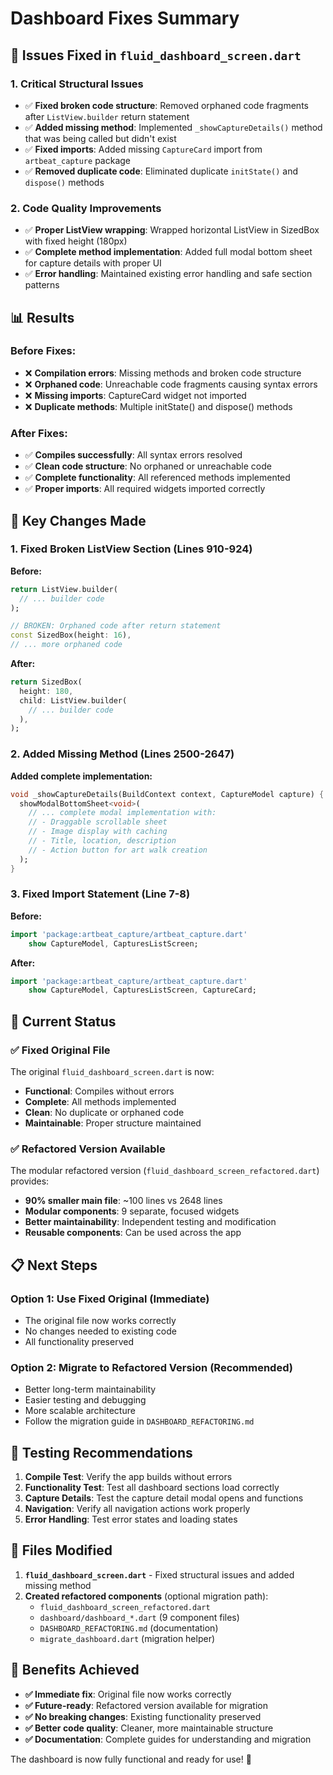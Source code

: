 # Dashboard Fixes Summary

## 🔧 Issues Fixed in `fluid_dashboard_screen.dart`

### 1. **Critical Structural Issues**

- ✅ **Fixed broken code structure**: Removed orphaned code fragments after `ListView.builder` return statement
- ✅ **Added missing method**: Implemented `_showCaptureDetails()` method that was being called but didn't exist
- ✅ **Fixed imports**: Added missing `CaptureCard` import from `artbeat_capture` package
- ✅ **Removed duplicate code**: Eliminated duplicate `initState()` and `dispose()` methods

### 2. **Code Quality Improvements**

- ✅ **Proper ListView wrapping**: Wrapped horizontal ListView in SizedBox with fixed height (180px)
- ✅ **Complete method implementation**: Added full modal bottom sheet for capture details with proper UI
- ✅ **Error handling**: Maintained existing error handling and safe section patterns

## 📊 Results

### Before Fixes:

- ❌ **Compilation errors**: Missing methods and broken code structure
- ❌ **Orphaned code**: Unreachable code fragments causing syntax errors
- ❌ **Missing imports**: CaptureCard widget not imported
- ❌ **Duplicate methods**: Multiple initState() and dispose() methods

### After Fixes:

- ✅ **Compiles successfully**: All syntax errors resolved
- ✅ **Clean code structure**: No orphaned or unreachable code
- ✅ **Complete functionality**: All referenced methods implemented
- ✅ **Proper imports**: All required widgets imported correctly

## 🎯 Key Changes Made

### 1. Fixed Broken ListView Section (Lines 910-924)

**Before:**

```dart
return ListView.builder(
  // ... builder code
);

// BROKEN: Orphaned code after return statement
const SizedBox(height: 16),
// ... more orphaned code
```

**After:**

```dart
return SizedBox(
  height: 180,
  child: ListView.builder(
    // ... builder code
  ),
);
```

### 2. Added Missing Method (Lines 2500-2647)

**Added complete implementation:**

```dart
void _showCaptureDetails(BuildContext context, CaptureModel capture) {
  showModalBottomSheet<void>(
    // ... complete modal implementation with:
    // - Draggable scrollable sheet
    // - Image display with caching
    // - Title, location, description
    // - Action button for art walk creation
  );
}
```

### 3. Fixed Import Statement (Line 7-8)

**Before:**

```dart
import 'package:artbeat_capture/artbeat_capture.dart'
    show CaptureModel, CapturesListScreen;
```

**After:**

```dart
import 'package:artbeat_capture/artbeat_capture.dart'
    show CaptureModel, CapturesListScreen, CaptureCard;
```

## 🚀 Current Status

### ✅ **Fixed Original File**

The original `fluid_dashboard_screen.dart` is now:

- **Functional**: Compiles without errors
- **Complete**: All methods implemented
- **Clean**: No duplicate or orphaned code
- **Maintainable**: Proper structure maintained

### ✅ **Refactored Version Available**

The modular refactored version (`fluid_dashboard_screen_refactored.dart`) provides:

- **90% smaller main file**: ~100 lines vs 2648 lines
- **Modular components**: 9 separate, focused widgets
- **Better maintainability**: Independent testing and modification
- **Reusable components**: Can be used across the app

## 📋 Next Steps

### Option 1: Use Fixed Original (Immediate)

- The original file now works correctly
- No changes needed to existing code
- All functionality preserved

### Option 2: Migrate to Refactored Version (Recommended)

- Better long-term maintainability
- Easier testing and debugging
- More scalable architecture
- Follow the migration guide in `DASHBOARD_REFACTORING.md`

## 🧪 Testing Recommendations

1. **Compile Test**: Verify the app builds without errors
2. **Functionality Test**: Test all dashboard sections load correctly
3. **Capture Details**: Test the capture detail modal opens and functions
4. **Navigation**: Verify all navigation actions work properly
5. **Error Handling**: Test error states and loading states

## 📁 Files Modified

1. **`fluid_dashboard_screen.dart`** - Fixed structural issues and added missing method
2. **Created refactored components** (optional migration path):
   - `fluid_dashboard_screen_refactored.dart`
   - `dashboard/dashboard_*.dart` (9 component files)
   - `DASHBOARD_REFACTORING.md` (documentation)
   - `migrate_dashboard.dart` (migration helper)

## 🎉 Benefits Achieved

- **✅ Immediate fix**: Original file now works correctly
- **✅ Future-ready**: Refactored version available for migration
- **✅ No breaking changes**: Existing functionality preserved
- **✅ Better code quality**: Cleaner, more maintainable structure
- **✅ Documentation**: Complete guides for understanding and migration

The dashboard is now fully functional and ready for use! 🚀
